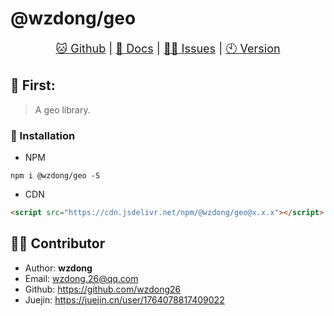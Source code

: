 # @wzdong/geo

<p align="center" style="font-size: large">
    <a href="https://github.com/wzdong26/-wzdong/tree/main/geo">🐱 Github</a>
     | 
    <a href="https://github.com/wzdong26/-wzdong/tree/main/geo/md/doc.md">📖 Docs</a>
     | 
    <a href="https://github.com/wzdong26/-wzdong/issues">👨‍🔧 Issues</a>
     |
    <a href="https://github.com/wzdong26/-wzdong/tree/main/geo/md/version.md">🕙 Version</a>
</p>
<!-- <p align="right">
    <a href="https://github.com/wzdong26/-wzdong/tree/main/geo/README_zh.md">中文</a>
    - | -
    <i>EN</i> 
</p> -->

## 📙 First:

> A geo library.

### 🔨 Installation

-   NPM

```
npm i @wzdong/geo -S
```

-   CDN

```html
<script src="https://cdn.jsdelivr.net/npm/@wzdong/geo@x.x.x"></script>
```

## 🙆‍♂️ Contributor

-   Author: **wzdong**
-   Email: wzdong.26@qq.com
-   Github: https://github.com/wzdong26
-   Juejin: https://juejin.cn/user/1764078817409022
